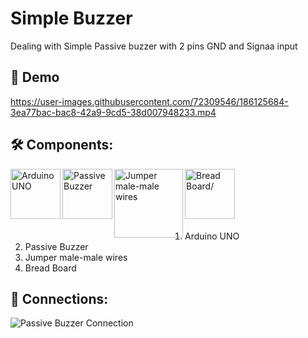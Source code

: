 # Simple Buzzer
Dealing with Simple Passive buzzer with 2 pins GND and Signaa input

## 🎥 Demo
https://user-images.githubusercontent.com/72309546/186125684-3ea77bac-bac8-42a9-9cd5-38d007948233.mp4



## 🛠️ Components:
<img align="left" alt="Arduino UNO" width="80px" src="https://upload.wikimedia.org/wikipedia/commons/thumb/3/38/Arduino_Uno_-_R3.jpg/220px-Arduino_Uno_-_R3.jpg" draggable="false"/>
 
<img align="left" alt="Passive Buzzer" width="80px" src="https://encrypted-tbn0.gstatic.com/images?q=tbn:ANd9GcRNJ05WVQqlzPRe0G54BeN8TLYh7TnPCLBpkZMbWLH2AUtrJ0psq8AQZUSU_Rl7puiBUM0&usqp=CAU" draggable="false"/>
  
<img align="left" alt="Jumper male-male wires" width="110px" src="https://potentiallabs.com/cart/image/cache/catalog/nov-dec/m-m-800x600.jpg" draggable="false"/>
 
<img align="left" alt="Bread Board/" width="80px" src="https://www.ubuy.com.bh/productimg/?image=aHR0cHM6Ly9tLm1lZGlhLWFtYXpvbi5jb20vaW1hZ2VzL0kvNjFwK1FUYk1mNUwuX1NMMTAxMF8uanBn.jpg" draggable="false"/>
<br><br><br><br><br>
 
 <ol>
 <li>Arduino UNO</li>
  <li>Passive Buzzer</li>
 <li>Jumper male-male wires</li>
 <li>Bread Board</li>
 </ol>

## 🔌 Connections:
![Passive Buzzer Connection](https://user-images.githubusercontent.com/72309546/186126592-e4dae88a-2273-4db3-a8ed-959aa98ce0bf.png)
